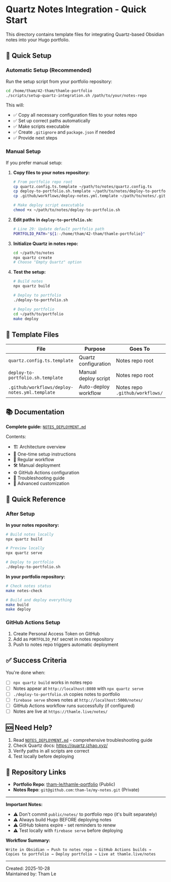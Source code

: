 # Quartz Notes Integration - Quick Start

This directory contains template files for integrating Quartz-based Obsidian notes into your Hugo portfolio.

## 🚀 Quick Setup

### Automatic Setup (Recommended)

Run the setup script from your portfolio repository:

```bash
cd /home/tham/42-tham/thamle-portfolio
./scripts/setup-quartz-integration.sh /path/to/your/notes-repo
```

This will:
- ✅ Copy all necessary configuration files to your notes repo
- ✅ Set up correct paths automatically
- ✅ Make scripts executable
- ✅ Create `.gitignore` and `package.json` if needed
- ✅ Provide next steps

### Manual Setup

If you prefer manual setup:

1. **Copy files to your notes repository:**
   ```bash
   # From portfolio repo root
   cp quartz.config.ts.template ~/path/to/notes/quartz.config.ts
   cp deploy-to-portfolio.sh.template ~/path/to/notes/deploy-to-portfolio.sh
   cp .github/workflows/deploy-notes.yml.template ~/path/to/notes/.github/workflows/deploy-notes.yml
   
   # Make deploy script executable
   chmod +x ~/path/to/notes/deploy-to-portfolio.sh
   ```

2. **Edit paths in `deploy-to-portfolio.sh`:**
   ```bash
   # Line 29: Update default portfolio path
   PORTFOLIO_PATH="${1:-/home/tham/42-tham/thamle-portfolio}"
   ```

3. **Initialize Quartz in notes repo:**
   ```bash
   cd ~/path/to/notes
   npx quartz create
   # Choose "Empty Quartz" option
   ```

4. **Test the setup:**
   ```bash
   # Build notes
   npx quartz build
   
   # Deploy to portfolio
   ./deploy-to-portfolio.sh
   
   # Deploy portfolio
   cd ~/path/to/portfolio
   make deploy
   ```

## 📁 Template Files

| File | Purpose | Goes To |
|------|---------|---------|
| `quartz.config.ts.template` | Quartz configuration | Notes repo root |
| `deploy-to-portfolio.sh.template` | Manual deploy script | Notes repo root |
| `.github/workflows/deploy-notes.yml.template` | Auto-deploy workflow | Notes repo `.github/workflows/` |

## 📚 Documentation

**Complete guide:** [`NOTES_DEPLOYMENT.md`](../NOTES_DEPLOYMENT.md)

Contents:
- 🏗️ Architecture overview
- 🚀 One-time setup instructions
- 🔄 Regular workflow
- 🛠️ Manual deployment
- ⚙️ GitHub Actions configuration
- 🐛 Troubleshooting guide
- 🔧 Advanced customization

## 🎯 Quick Reference

### After Setup

**In your notes repository:**
```bash
# Build notes locally
npx quartz build

# Preview locally
npx quartz serve

# Deploy to portfolio
./deploy-to-portfolio.sh
```

**In your portfolio repository:**
```bash
# Check notes status
make notes-check

# Build and deploy everything
make build
make deploy
```

### GitHub Actions Setup

1. Create Personal Access Token on GitHub
2. Add as `PORTFOLIO_PAT` secret in notes repository
3. Push to notes repo triggers automatic deployment

## ✅ Success Criteria

You're done when:
- [ ] `npx quartz build` works in notes repo
- [ ] Notes appear at `http://localhost:8080` with `npx quartz serve`
- [ ] `./deploy-to-portfolio.sh` copies notes to portfolio
- [ ] `firebase serve` shows notes at `http://localhost:5000/notes/`
- [ ] GitHub Actions workflow runs successfully (if configured)
- [ ] Notes are live at `https://thamle.live/notes/`

## 🆘 Need Help?

1. Read [`NOTES_DEPLOYMENT.md`](../NOTES_DEPLOYMENT.md) - comprehensive troubleshooting guide
2. Check Quartz docs: https://quartz.jzhao.xyz/
3. Verify paths in all scripts are correct
4. Test locally before deploying

## 🔗 Repository Links

- **Portfolio Repo**: [tham-le/thamle-portfolio](https://github.com/tham-le/thamle-portfolio) (Public)
- **Notes Repo**: `git@github.com:tham-le/my-notes.git` (Private)

---

**Important Notes:**

- ⚠️ Don't commit `public/notes/` to portfolio repo (it's built separately)
- ⚠️ Always build Hugo BEFORE deploying notes
- ⚠️ GitHub tokens expire - set reminders to renew
- ⚠️ Test locally with `firebase serve` before deploying

**Workflow Summary:**

```
Write in Obsidian → Push to notes repo → GitHub Actions builds →
Copies to portfolio → Deploy portfolio → Live at thamle.live/notes
```

---

Created: 2025-10-28  
Maintained by: Tham Le

